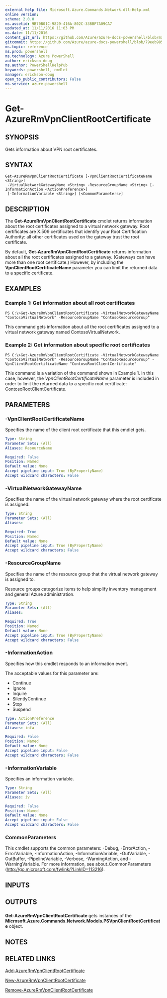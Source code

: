 ```yaml
---
external help file: Microsoft.Azure.Commands.Network.dll-Help.xml
online version: 
schema: 2.0.0
ms.assetid: 9B70B01C-9829-416A-802C-33BBF7A09CA7
updated_at: 11/11/2016 11:03 PM
ms.date: 11/11/2016
content_git_url: https://github.com/Azure/azure-docs-powershell/blob/master/azureps-cmdlets-docs/ResourceManager/AzureRM.Network/v2.1.0/Get-AzureRmVpnClientRootCertificate.md
gitcommit: https://github.com/Azure/azure-docs-powershell/blob/79eeb985ea480979357fb4695832a0c3d29a48bf/azureps-cmdlets-docs/ResourceManager/AzureRM.Network/v2.1.0/Get-AzureRmVpnClientRootCertificate.md
ms.topic: reference
ms.prod: powershell
ms.technology: Azure PowerShell
author: erickson-doug
ms.author: PowerShellHelpPub
keywords: powershell, cmdlet
manager: erickson-doug
open_to_public_contributors: False
ms.service: azure-powershell
---
```


# Get-AzureRmVpnClientRootCertificate

## SYNOPSIS
Gets information about VPN root certificates.

## SYNTAX

```
Get-AzureRmVpnClientRootCertificate [-VpnClientRootCertificateName <String>]
 -VirtualNetworkGatewayName <String> -ResourceGroupName <String> [-InformationAction <ActionPreference>]
 [-InformationVariable <String>] [<CommonParameters>]
```

## DESCRIPTION
The **Get-AzureRmVpnClientRootCertificate** cmdlet returns information about the root certificates assigned to a virtual network gateway.
Root certificates are X.509 certificates that identify your Root Certification Authority: all other certificates used on the gateway trust the root certificate.

By default, **Get-AzureRmVpnClientRootCertificate** returns information about all the root certificates assigned to a gateway.
(Gateways can have more than one root certificate.) However, by including the **VpnClientRootCertificateName** parameter you can limit the returned data to a specific certificate.

## EXAMPLES

### Example 1: Get information about all root certificates
```
PS C:\>Get-AzureRmVpnClientRootCertificate -VirtualNetworkGatewayName "ContosoVirtualNetwork" -ResourceGroupName "ContosoResourceGroup"
```

This command gets information about all the root certificates assigned to a virtual network gateway named ContosoVirtualNetwork.

### Example 2: Get information about specific root certificates
```
PS C:\>Get-AzureRmVpnClientRootCertificate -VirtualNetworkGatewayName "ContosoVirtualNetwork" -ResourceGroupName "ContosoResourceGroup" -VpnClientRootCertificateName "ContosoRootClientCertificate"
```

This command is a variation of the command shown in Example 1.
In this case, however, the *VpnClientRootCertificateName* parameter is included in order to limit the returned data to a specific root certificate: ContosoRootClientCertificate.

## PARAMETERS

### -VpnClientRootCertificateName
Specifies the name of the client root certificate that this cmdlet gets.

```yaml
Type: String
Parameter Sets: (All)
Aliases: ResourceName

Required: False
Position: Named
Default value: None
Accept pipeline input: True (ByPropertyName)
Accept wildcard characters: False
```

### -VirtualNetworkGatewayName
Specifies the name of the virtual network gateway where the root certificate is assigned.

```yaml
Type: String
Parameter Sets: (All)
Aliases: 

Required: True
Position: Named
Default value: None
Accept pipeline input: True (ByPropertyName)
Accept wildcard characters: False
```

### -ResourceGroupName
Specifies the name of the resource group that the virtual network gateway is assigned to.

Resource groups categorize items to help simplify inventory management and general Azure administration.

```yaml
Type: String
Parameter Sets: (All)
Aliases: 

Required: True
Position: Named
Default value: None
Accept pipeline input: True (ByPropertyName)
Accept wildcard characters: False
```

### -InformationAction
Specifies how this cmdlet responds to an information event.

The acceptable values for this parameter are:

- Continue
- Ignore
- Inquire
- SilentlyContinue
- Stop
- Suspend

```yaml
Type: ActionPreference
Parameter Sets: (All)
Aliases: infa

Required: False
Position: Named
Default value: None
Accept pipeline input: False
Accept wildcard characters: False
```

### -InformationVariable
Specifies an information variable.

```yaml
Type: String
Parameter Sets: (All)
Aliases: iv

Required: False
Position: Named
Default value: None
Accept pipeline input: False
Accept wildcard characters: False
```

### CommonParameters
This cmdlet supports the common parameters: -Debug, -ErrorAction, -ErrorVariable, -InformationAction, -InformationVariable, -OutVariable, -OutBuffer, -PipelineVariable, -Verbose, -WarningAction, and -WarningVariable. For more information, see about_CommonParameters (http://go.microsoft.com/fwlink/?LinkID=113216).

## INPUTS

## OUTPUTS

###  
**Get-AzureRmVpnClientRootCertificate** gets instances of the **Microsoft.Azure.Commands.Network.Models.PSVpnClientRootCertificate** object.

## NOTES

## RELATED LINKS

[Add-AzureRmVpnClientRootCertificate](xref:ResourceManager/AzureRM.Network/v2.1.0/Add-AzureRmVpnClientRootCertificate.md)

[New-AzureRmVpnClientRootCertificate](xref:ResourceManager/AzureRM.Network/v2.1.0/New-AzureRmVpnClientRootCertificate.md)

[Remove-AzureRmVpnClientRootCertificate](xref:ResourceManager/AzureRM.Network/v2.1.0/Remove-AzureRmVpnClientRootCertificate.md)


